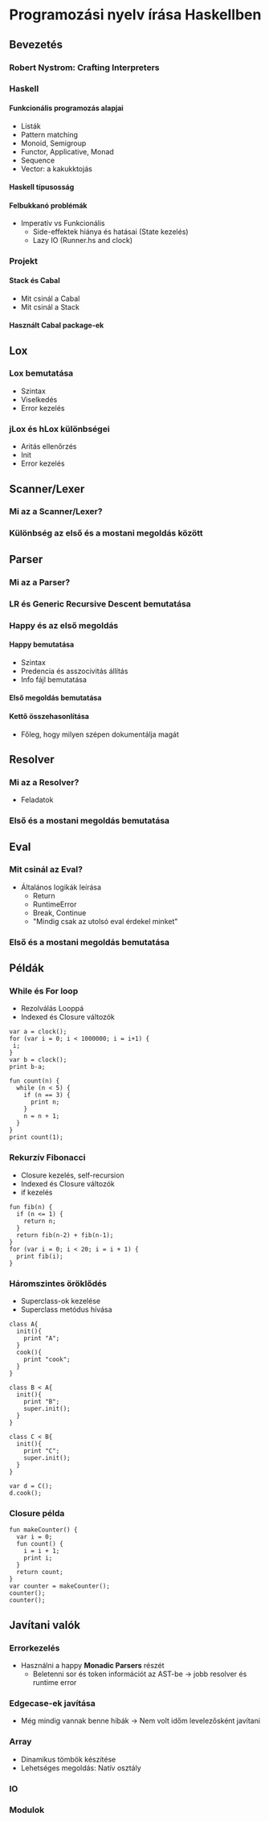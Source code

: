 # Programozási nyelv írása Haskellben

## Bevezetés

### Robert Nystrom: Crafting Interpreters

### Haskell

#### Funkcionális programozás alapjai

- Listák
- Pattern matching
- Monoid, Semigroup
- Functor, Applicative, Monad
- Sequence
- Vector: a kakukktojás

#### Haskell típusosság

#### Felbukkanó problémák

- Imperatív vs Funkcionális
  - Side-effektek hiánya és hatásai (State kezelés)
  - Lazy IO (Runner.hs and clock)

### Projekt

#### Stack és Cabal

- Mit csinál a Cabal
- Mit csinál a Stack

#### Használt Cabal package-ek

## Lox

### Lox bemutatása

- Szintax
- Viselkedés
- Error kezelés

### jLox és hLox különbségei

- Aritás ellenőrzés
- Init
- Error kezelés

## Scanner/Lexer

### Mi az a Scanner/Lexer?

### Különbség az első és a mostani megoldás között

## Parser

### Mi az a Parser?

### LR és Generic Recursive Descent bemutatása

### Happy és az első megoldás

#### Happy bemutatása

- Szintax
- Predencia és asszocivitás állítás
- Info fájl bemutatása

#### Első megoldás bemutatása

#### Kettő összehasonlítása

- Főleg, hogy milyen szépen dokumentálja magát

## Resolver

### Mi az a Resolver?

- Feladatok

### Első és a mostani megoldás bemutatása

## Eval

### Mit csinál az Eval?

- Általános logikák leírása
  - Return
  - RuntimeError
  - Break, Continue
  - "Mindig csak az utolsó eval érdekel minket"

### Első és a mostani megoldás bemutatása

## Példák

### While és For loop

- Rezolválás Looppá
- Indexed és Closure változók

```Lox
var a = clock(); 
for (var i = 0; i < 1000000; i = i+1) {
 i;
} 
var b = clock(); 
print b-a;
```

```Lox
fun count(n) {
  while (n < 5) {
    if (n == 3) {
      print n;
    } 
    n = n + 1;
  }
} 
print count(1);
```

### Rekurzív Fibonacci

- Closure kezelés, self-recursion
- Indexed és Closure változók
- if kezelés

```Lox
fun fib(n) {
  if (n <= 1) {
    return n;
  } 
  return fib(n-2) + fib(n-1);
} 
for (var i = 0; i < 20; i = i + 1) {
  print fib(i);
}
```

### Háromszintes öröklődés

- Superclass-ok kezelése
- Superclass metódus hívása

```Lox
class A{
  init(){
    print "A";
  }
  cook(){
    print "cook";
  }
}

class B < A{
  init(){
    print "B";
    super.init();
  }
}

class C < B{
  init(){
    print "C";
    super.init();
  }
}

var d = C();
d.cook();
```

### Closure példa

```Lox
fun makeCounter() {
  var i = 0; 
  fun count() {
    i = i + 1;
    print i;
  }
  return count;
}
var counter = makeCounter(); 
counter(); 
counter();
```

## Javítani valók

### Errorkezelés

- Használni a happy **Monadic Parsers** részét
  - Beletenni sor és token információt az AST-be -> jobb resolver és runtime error

### Edgecase-ek javítása

- Még mindig vannak benne hibák -> Nem volt időm levelezősként javítani

### Array

- Dinamikus tömbök készítése
- Lehetséges megoldás: Natív osztály

### IO

### Modulok









